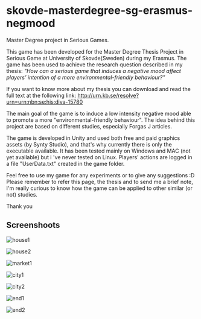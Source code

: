 # skovde-masterdegree-sg-erasmus-negmood
Master Degree project in Serious Games.

This game has been developed for the Master Degree Thesis Project in Serious Game at University of Skovde(Sweden) during my Erasmus. 
The game has been used to achieve the research question described in my thesis:
*"How can a serious game that induces a negative mood affect players’ intention of a more environmental-friendly behaviour?"*

If you want to know more about my thesis you can download and read the full text at the following link:
http://urn.kb.se/resolve?urn=urn:nbn:se:his:diva-15780

The main goal of the game is to induce a low intensity negative mood able to promote a more "environmental-friendly behaviour". The idea behind this project are based on different studies, especially Forgas J articles. 

The game is developed in Unity and used both free and paid graphics assets (by Synty Studio), and that's why currently there is only the executable available. It has been tested mainly on Windows and MAC (not yet available) but i 've never tested on Linux. Players' actions are logged in a file "UserData.txt" created in the game folder.

Feel free to use my game for any experiments or to give any suggestions :D
Please remember to refer this page, the thesis and to send me a brief note, I'm really curious to know how the game can be applied to other similar (or not) studies.

Thank you

## Screenshoots
![house1](https://github.com/simpetr/skovde-masterdegree-sg-erasmus-negmood/tree/master/Screenshots/house1.png?raw=true)

![house2](https://github.com/simpetr/skovde-masterdegree-sg-erasmus-negmood/tree/master/Screenshots/house2.png)

![market1](https://github.com/simpetr/skovde-masterdegree-sg-erasmus-negmood/tree/master/Screenshots/city1.png)

![city1](https://github.com/simpetr/skovde-masterdegree-sg-erasmus-negmood/tree/master/Screenshots/city3.png)

![city2](https://github.com/simpetr/skovde-masterdegree-sg-erasmus-negmood/tree/master/Screenshots/market1.png)

![end1](https://github.com/simpetr/skovde-masterdegree-sg-erasmus-negmood/tree/master/Screenshots/end1.png)

![end2](https://github.com/simpetr/skovde-masterdegree-sg-erasmus-negmood/tree/master/Screenshots/end2.png)
